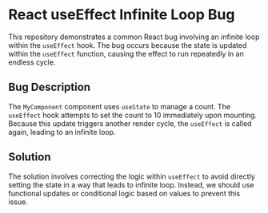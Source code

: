 # React useEffect Infinite Loop Bug

This repository demonstrates a common React bug involving an infinite loop within the `useEffect` hook.  The bug occurs because the state is updated within the `useEffect` function, causing the effect to run repeatedly in an endless cycle.

## Bug Description

The `MyComponent` component uses `useState` to manage a count. The `useEffect` hook attempts to set the count to 10 immediately upon mounting. Because this update triggers another render cycle, the `useEffect` is called again, leading to an infinite loop. 

## Solution

The solution involves correcting the logic within `useEffect` to avoid directly setting the state in a way that leads to infinite loop. Instead, we should use functional updates or conditional logic based on values to prevent this issue.